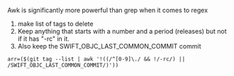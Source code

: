 
Awk is significantly more powerful than grep when it comes to regex

1. make list of tags to delete
2. Keep anything that starts with a number and a period (releases) but not if it has "-rc" in it.
3. Also keep the SWIFT_OBJC_LAST_COMMON_COMMIT commit

`arr=($(git tag --list | awk '!((/^[0-9]\./ && !/-rc/) || /SWIFT_OBJC_LAST_COMMON_COMMIT/)'))`
